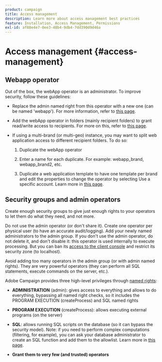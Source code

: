 ```yaml
---
product: campaign
title: Access management
description: Learn more about access management best practices
feature: Installation, Access Management, Permissions
exl-id: af88e4e7-0ee3-48b4-9db4-7dd390d9d46a
---
```

# Access management {#access-management}



## Webapp operator

Out of the box, the webApp operator is an administrator. To improve security, follow these guidelines:

* Replace the admin named right from this operator with a new one (can be named 'webapp'). For more information, refer to [this page](../../platform/using/access-management.md).

* Add the webApp operator in folders (mainly recipient folders) to grant read/write access to recipients. For more on this, refer to [this page](../../platform/using/access-management.md).

* If using a multi-brand (or multi-geo) instance, you may want to split web application access to different recipient folders. To do so:

    1. Duplicate the webApp operator

    1. Enter a name for each duplicate. For example: webapp_brand, webapp_brand2, etc.

    1. Duplicate a web application template to have one template per brand and edit the properties to change the operator by selecting Use a specific account.  Learn more in [this page](../../web/using/defining-web-forms-properties.md).

## Security groups and admin operators

Create enough security groups to give just enough rights to your operators to let them do what they need, and not more.

Do not use the admin operator (or don't share it). Create one operator per physical user (to have an accurate audit/logging). Add your newly named administrators to the admin group. If you don't use the admin operator, do not delete it, and don't disable it: this operator is used internally to execute processing. But you can ban its [access to the client console](../../platform/using/access-management.md) and restrict its security zone (to localhost).

Avoid adding too many operators in the admin group (or with admin named rights). They are very powerful operators (they can perform all SQL statements, execute commands on the server, etc.).

Adobe Campaign provides three high-level privileges through [named rights](../../platform/using/access-management.md#named-rights):

* **ADMINISTRATION** (admin): gives access to everything and allows to do everything, bypassing all named right checks, so it includes the PROGRAM EXECUTION (createProcess) and SQL named rights

* **PROGRAM EXECUTION** (createProcess): allows executing external programs (on the server)

* **SQL**: allows running SQL scripts on the database (so it can bypass the security model). Note: if you need to perform complex computations (filtering, for example), you can ask your database administrator to create an SQL function and add them to the allowlist. Learn more in [this page](../../installation/using/scripting-coding-guidelines.md).

* **Grant them to very few (and trusted) operators**
